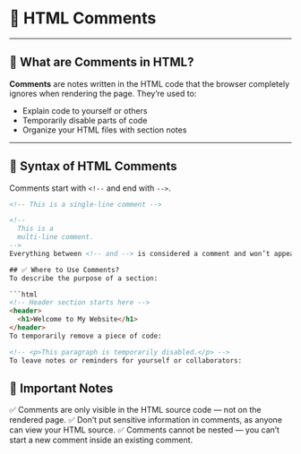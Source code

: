 # 💬 HTML Comments

---

## 📌 What are Comments in HTML?

**Comments** are notes written in the HTML code that the browser completely ignores when rendering the page. They’re used to:
- Explain code to yourself or others
- Temporarily disable parts of code
- Organize your HTML files with section notes

---

## 🔖 Syntax of HTML Comments

Comments start with `<!--` and end with `-->`.

```html
<!-- This is a single-line comment -->

<!-- 
  This is a 
  multi-line comment.
-->
Everything between <!-- and --> is considered a comment and won’t appear on the webpage.

## ✅ Where to Use Comments?
To describe the purpose of a section:

```html
<!-- Header section starts here -->
<header>
  <h1>Welcome to My Website</h1>
</header>
To temporarily remove a piece of code:
```

```html
<!-- <p>This paragraph is temporarily disabled.</p> -->
To leave notes or reminders for yourself or collaborators:
```

## 🚨 Important Notes
✅ Comments are only visible in the HTML source code — not on the rendered page.
✅ Don’t put sensitive information in comments, as anyone can view your HTML source.
✅ Comments cannot be nested — you can’t start a new comment inside an existing comment.